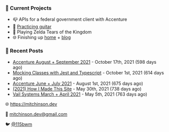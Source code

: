 ### 📌 Current Projects
- 📪 APIs for a federal government client with Accenture
- 🎸 [Practicing guitar](https://soundcloud.com/115bwm/ambulance-holden-tape)
- 👾 Playing Zelda Tears of the Kingdom
- 🌐 Finishing up [home](http://home.mitchinson.dev) + [blog](http://blog.mitchinson.dev)

### 📝 Recent Posts

- [Accenture August + September 2021](https://blog.mitchinson.dev/pillar/aug-sep-21) - October 17th, 2021 (598 days ago)
- [Mocking Classes with Jest and Typescript](https://blog.mitchinson.dev/jest-typescript-mocks) - October 1st, 2021 (614 days ago)
- [Accenture June + July 2021](https://blog.mitchinson.dev/pillar/june-july-21) - August 1st, 2021 (675 days ago)
- [(2021) How I Made This Site](https://blog.mitchinson.dev/About-This-Site) - May 30th, 2021 (738 days ago)
- [Vail Systems March + April 2021](https://blog.mitchinson.dev/vail-march-april-2021) - May 5th, 2021 (763 days ago)

🌐 https://mitchinson.dev

💌 mitchinson.dev@gmail.com

🐦 [@115bwm](https://twitter.com/115bwm)
